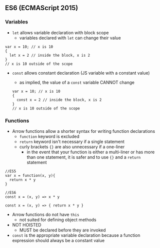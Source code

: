 ## ES6 (ECMAScript 2015)

### Variables
* `let` allows variable declaration with block scope
  * variables declared with `let` can change their value

```JS
var x = 10; // x is 10
{
  let x = 2 // inside the block, x is 2
}
// x is 10 outside of the scope
```

* `const` allows constant declaration (JS variable with a constant value)
  * as implied, the value of a `const` variable CANNOT change

  ```JS
  var x = 10; // x is 10
  {
    const x = 2 // inside the block, x is 2
  }
  // x is 10 outside of the scope
  ```

### Functions

* Arrow functions allow a shorter syntax for writing function declarations
  * `function` keyword is excluded
  * `return` keyword isn't necessary if a single statement
  * curly brackets `{}` are also unnecessary if a one-liner
    * in the event that your function is either a multi-liner or has more than one statement, it is safer and to use `{}` and a `return` statement

```JS
//ES5
var x = function(x, y){
  return x * y
}

//ES6
const x = (x, y) => x * y

const x = (x, y) => { return x * y }
```

  * Arrow functions do not have `this`
    * not suited for defining object methods
  * NOT HOISTED
    * MUST be declared before they are invoked
  * `const` is the appropriate variable declaration because a function expression should always be a constant value
